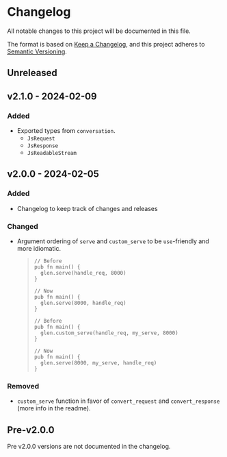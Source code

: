 # Changelog

All notable changes to this project will be documented in this file.

The format is based on [Keep a Changelog](https://keepachangelog.com/en/1.1.0/),
and this project adheres to [Semantic Versioning](https://semver.org/spec/v2.0.0.html).

## Unreleased

## v2.1.0 - 2024-02-09

### Added

- Exported types from `conversation`.
  - `JsRequest`
  - `JsResponse`
  - `JsReadableStream`

## v2.0.0 - 2024-02-05

### Added

- Changelog to keep track of changes and releases

### Changed

- Argument ordering of `serve` and `custom_serve` to be `use`-friendly and more idiomatic.
  > ```gleam
  > // Before
  > pub fn main() {
  >   glen.serve(handle_req, 8000)
  > }
  >
  > // Now
  > pub fn main() {
  >   glen.serve(8000, handle_req)
  > }
  > ```
  >
  > ```gleam
  > // Before
  > pub fn main() {
  >   glen.custom_serve(handle_req, my_serve, 8000)
  > }
  >
  > // Now
  > pub fn main() {
  >   glen.serve(8000, my_serve, handle_req)
  > }
  > ```

### Removed

- `custom_serve` function in favor of `convert_request` and `convert_response` (more info in the readme).

## Pre-v2.0.0

Pre v2.0.0 versions are not documented in the changelog.

